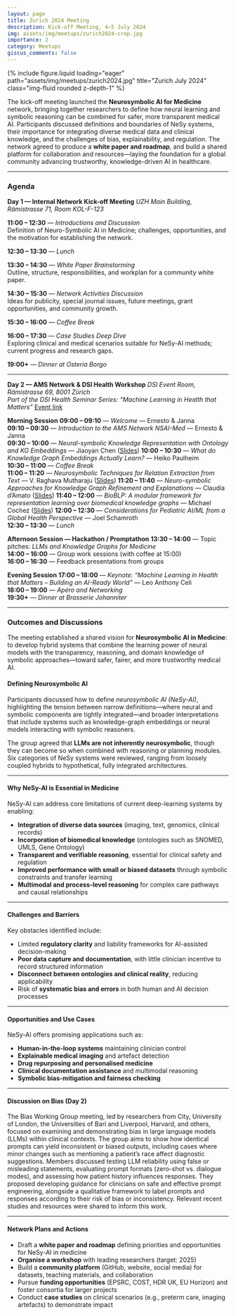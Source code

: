 ```yaml
---
layout: page
title: Zurich 2024 Meeting
description: Kick-off Meeting, 4–5 July 2024
img: assets/img/meetups/zurich2024-crop.jpg
importance: 2
category: Meetups
giscus_comments: false
---
```



<div class="row">
    <div class="col-sm mt-3 mt-md-0">
        {% include figure.liquid loading="eager" path="assets/img/meetups/zurich2024.jpg" title="Zurich July 2024" class="img-fluid rounded z-depth-1" %}
    </div>
</div>
<!-- div class="caption">
    This image can also have a caption. It's like magic.
</div -->


The kick-off meeting launched the **Neurosymbolic AI for Medicine** network, bringing together researchers to define how neural learning and symbolic reasoning can be combined for safer, more transparent medical AI. Participants discussed definitions and boundaries of NeSy systems, their importance for integrating diverse medical data and clinical knowledge, and the challenges of bias, explainability, and regulation. The network agreed to produce a **white paper and roadmap**, and build a shared platform for collaboration and resources—laying the foundation for a global community advancing trustworthy, knowledge-driven AI in healthcare.

---

### Agenda

**Day 1 — Internal Network Kick-off Meeting**
*UZH Main Building, Rämistrasse 71, Room KOL-F-123*

**11:00 – 12:30** — *Introductions and Discussion*  
Definition of Neuro-Symbolic AI in Medicine; challenges, opportunities, and the motivation for establishing the network.

**12:30 – 13:30** — *Lunch*

**13:30 – 14:30** — *White Paper Brainstorming*  
Outline, structure, responsibilities, and workplan for a community white paper.

**14:30 – 15:30** — *Network Activities Discussion*  
Ideas for publicity, special journal issues, future meetings, grant opportunities, and community growth.

**15:30 – 16:00** — *Coffee Break*

**16:00 – 17:30** — *Case Studies Deep Dive*  
Exploring clinical and medical scenarios suitable for NeSy-AI methods; current progress and research gaps.

**19:00+** — *Dinner at Osteria Borgo*  

---

**Day 2 — AMS Network & DSI Health Workshop**
*DSI Event Room, Rämistrasse 69, 8001 Zürich*  
*Part of the DSI Health Seminar Series: “Machine Learning in Health that Matters”*
[Event link](https://health.dsi.uzh.ch/news/save-the-date-machine-learning-in-health-that-matters-july-5th/)

**Morning Session**
**09:00 – 09:10** — *Welcome* — Ernesto & Janna  
**09:10 – 09:30** — *Introduction to the AMS Network NSAI-Med* — Ernesto & Janna  
**09:30 – 10:00** — *Neural-symbolic Knowledge Representation with Ontology and KG Embeddings* — Jiaoyan Chen ([Slides](assets/pdf/meetups/zurich-jiaoyan.pdf))
**10:00 – 10:30** — *What do Knowledge Graph Embeddings Actually Learn?* — Heiko Paulheim  
**10:30 – 11:00** — *Coffee Break*  
**11:00 – 11:20** — *Neurosymbolic Techniques for Relation Extraction from Text* — V. Raghava Mutharaju  ([Slides](assets/pdf/meetups/zurich-raghava.pdf))
**11:20 – 11:40** — *Neuro-symbolic Approaches for Knowledge Graph Refinement and Explanations* — Claudia d’Amato ([Slides](assets/pdf/meetups/zurich-claudia.pdf))
**11:40 – 12:00** — *BioBLP: A modular framework for representation learning over biomedical knowledge graphs* — Michael Cochez ([Slides](assets/pdf/meetups/zurich-michael.pdf))
**12:00 – 12:30** — *Considerations for Pediatric AI/ML from a Global Health Perspective* — Joel Schamroth  
**12:30 – 13:30** — *Lunch*


**Afternoon Session — Hackathon / Promptathon**
**13:30 – 14:00** — Topic pitches: *LLMs and Knowledge Graphs for Medicine*  
**14:00 – 16:00** — Group work sessions (with coffee at 15:00)  
**16:00 – 16:30** — Feedback presentations from groups  

**Evening Session**
**17:00 – 18:00** — *Keynote: “Machine Learning in Health that Matters – Building an AI-Ready World”* — Leo Anthony Celi  
**18:00 – 19:00** — *Apéro and Networking*  
**19:30+** — *Dinner at Brasserie Johanniter*  


---

### Outcomes and Discussions

The meeting established a shared vision for **Neurosymbolic AI in Medicine**:  
to develop hybrid systems that combine the learning power of neural models with the transparency, reasoning, and domain knowledge of symbolic approaches—toward safer, fairer, and more trustworthy medical AI.



#### Defining Neurosymbolic AI
Participants discussed how to define *neurosymbolic AI (NeSy-AI)*, highlighting the tension between narrow definitions—where neural and symbolic components are tightly integrated—and broader interpretations that include systems such as knowledge-graph embeddings or neural models interacting with symbolic reasoners.

The group agreed that **LLMs are not inherently neurosymbolic**, though they can become so when combined with reasoning or planning modules. Six categories of NeSy systems were reviewed, ranging from loosely coupled hybrids to hypothetical, fully integrated architectures.

---

#### Why NeSy-AI is Essential in Medicine
NeSy-AI can address core limitations of current deep-learning systems by enabling:

- **Integration of diverse data sources** (imaging, text, genomics, clinical records)
- **Incorporation of biomedical knowledge** (ontologies such as SNOMED, UMLS, Gene Ontology)
- **Transparent and verifiable reasoning**, essential for clinical safety and regulation
- **Improved performance with small or biased datasets** through symbolic constraints and transfer learning
- **Multimodal and process-level reasoning** for complex care pathways and causal relationships

---

#### Challenges and Barriers
Key obstacles identified include:

- Limited **regulatory clarity** and liability frameworks for AI-assisted decision-making  
- **Poor data capture and documentation**, with little clinician incentive to record structured information  
- **Disconnect between ontologies and clinical reality**, reducing applicability  
- Risk of **systematic bias and errors** in both human and AI decision processes

---

#### Opportunities and Use Cases
NeSy-AI offers promising applications such as:

- **Human-in-the-loop systems** maintaining clinician control  
- **Explainable medical imaging** and artefact detection  
- **Drug repurposing and personalised medicine**  
- **Clinical documentation assistance** and multimodal reasoning  
- **Symbolic bias-mitigation and fairness checking**

---

#### Discussion on Bias (Day 2)

The Bias Working Group meeting, led by researchers from City, University of London, the Universities of Bari and Liverpool, Harvard, and others, focused on examining and demonstrating bias in large language models (LLMs) within clinical contexts. The group aims to show how identical prompts can yield inconsistent or biased outputs, including cases where minor changes such as mentioning a patient’s race affect diagnostic suggestions. Members discussed testing LLM reliability using false or misleading statements, evaluating prompt formats (zero-shot vs. dialogue modes), and assessing how patient history influences responses. They proposed developing guidance for clinicians on safe and effective prompt engineering, alongside a qualitative framework to label prompts and responses according to their risk of bias or inconsistency. Relevant recent studies and resources were shared to inform this work.

---

#### Network Plans and Actions

- Draft a **white paper and roadmap** defining priorities and opportunities for NeSy-AI in medicine  
- **Organise a workshop** with leading researchers (target: 2025)  
- Build a **community platform** (GitHub, website, social media) for datasets, teaching materials, and collaboration  
- Pursue **funding opportunities** (EPSRC, COST, HDR UK, EU Horizon) and foster consortia for larger projects  
- Conduct **case studies** on clinical scenarios (e.g., preterm care, imaging artefacts) to demonstrate impact  




